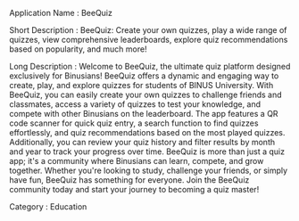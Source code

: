 Application Name :
BeeQuiz

Short Description :
BeeQuiz: Create your own quizzes, play a wide range of quizzes, view comprehensive leaderboards, explore quiz recommendations based on popularity, and much more!

Long Description :
Welcome to BeeQuiz, the ultimate quiz platform designed exclusively for Binusians! BeeQuiz offers a dynamic and engaging way to create, play, and explore quizzes for students of BINUS University. With BeeQuiz, you can easily create your own quizzes to challenge friends and classmates, access a variety of quizzes to test your knowledge, and compete with other Binusians on the leaderboard. The app features a QR code scanner for quick quiz entry, a search function to find quizzes effortlessly, and quiz recommendations based on the most played quizzes. Additionally, you can review your quiz history and filter results by month and year to track your progress over time. BeeQuiz is more than just a quiz app; it's a community where Binusians can learn, compete, and grow together. Whether you're looking to study, challenge your friends, or simply have fun, BeeQuiz has something for everyone. Join the BeeQuiz community today and start your journey to becoming a quiz master!

Category :
Education
